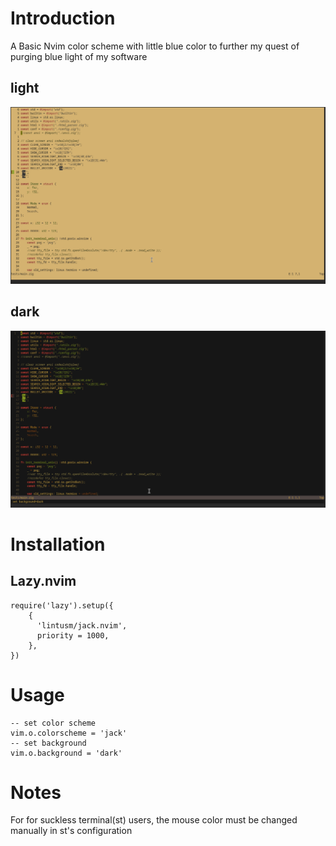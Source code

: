 # Introduction
A Basic Nvim color scheme with little blue color to
further my quest of purging blue light of my software

## light
![light theme](_light.png)

## dark
![dark theme](_dark.png)

# Installation
## Lazy.nvim
```
require('lazy').setup({
    {
      'lintusm/jack.nvim',
      priority = 1000,
    },
})
```
# Usage
```
-- set color scheme
vim.o.colorscheme = 'jack'
-- set background
vim.o.background = 'dark'
```
# Notes
For for suckless terminal(st) users,
the mouse color must be changed manually
in st's configuration
